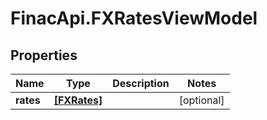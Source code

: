 # FinacApi.FXRatesViewModel

## Properties
Name | Type | Description | Notes
------------ | ------------- | ------------- | -------------
**rates** | [**[FXRates]**](FXRates.md) |  | [optional] 
